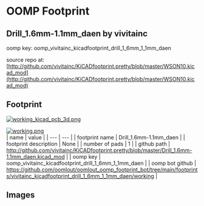 # OOMP Footprint  
## Drill_1.6mm-1.1mm_daen  by vivitainc  
  
oomp key: oomp_vivitainc_kicadfootprint_drill_1_6mm_1_1mm_daen  
  
source repo at: [http://github.com/vivitainc/KiCADfootprint.pretty/blob/master/WSON10.kicad_mod](http://github.com/vivitainc/KiCADfootprint.pretty/blob/master/WSON10.kicad_mod)  
## Footprint  
  
[![working_kicad_pcb_3d.png](working_kicad_pcb_3d_600.png)](working_kicad_pcb_3d.png)  
  
[![working.png](working_600.png)](working.png)  
| name | value | 
| --- | --- | 
| footprint name | Drill_1.6mm-1.1mm_daen | 
| footprint description | None | 
| number of pads | 1 | 
| github path | http://github.com/vivitainc/KiCADfootprint.pretty/blob/master/Drill_1.6mm-1.1mm_daen.kicad_mod | 
| oomp key | oomp_vivitainc_kicadfootprint_drill_1_6mm_1_1mm_daen | 
| oomp bot github | https://github.com/oomlout/oomlout_oomp_footprint_bot/tree/main/footprints/vivitainc_kicadfootprint_drill_1_6mm_1_1mm_daen/working | 
## Images  
